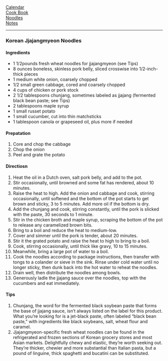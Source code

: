 [Calendar](https://github.com/vmsmith/EDT/blob/master/calendar.md)    
[Cook Book](https://github.com/vmsmith/Cookbook/blob/master/README.md)    
[Noodles](https://github.com/vmsmith/Cookbook/blob/master/noodles.md)   
[Notes](https://github.com/vmsmith/Cookbook/blob/master/notes.md)    

-----    

### Korean Jjajangmyeon Noodles   

#### Ingredients    
* 1 1/2pounds fresh wheat noodles for jjajangmyeon (see Tips)
* 8 ounces boneless, skinless pork belly, sliced crosswise into 1/2-inch-thick pieces
* 1 medium white onion, coarsely chopped
* 1/2 small green cabbage, cored and coarsely chopped
* 4 cups of chicken or pork stock
* 2 1/2 tablespoons chunjang, sometimes labeled as jjajang (fermented black bean paste; see Tips)    
* 2 tablespoons maple syrup
* 1 small russet potato
* 1 small cucumber, cut into thin matchsticks
* 1 tablespoon canola or grapeseed oil, plus more if needed

#### Prepatation   
1. Core and chop the cabbage
2. Chop the onion
3. Peel and grate the potato   


#### Directiosn    
1. Heat the oil in a Dutch oven, salt pork belly, and add to the pot.
2. Stir occasionally, until browned and some fat has rendered, about 10 minutes.
3. Raise the heat to high. Add the onion and cabbage and cook, stirring occasionally, until softened and the bottom of the pot starts to get brown and sticky, 3 to 5 minutes. Add more oil if the bottom is dry.
4. Add the chunjang and cook, stirring constantly, until the pork is slicked with the paste, 30 seconds to 1 minute.
5. Stir in the chicken broth and maple syrup, scraping the bottom of the pot to release any caramelized brown bits.
6. Bring to a boil and reduce the heat to medium-low.
7. Cover and simmer until the pork is tender, about 20 minutes.
8. Stir it the grated potato and raise the heat to high to bring to a boil.
9. Cook, stirring occasionally, until thick like gravy, 10 to 15 minutes.
10. Meanwhile, bring a large pot of water to a boil.
11. Cook the noodles according to package instructions, then transfer with tongs to a colander or sieve in the sink. Rinse under cold water until no longer sticky, then dunk back into the hot water to reheat the noodles.
12. Drain well, then distribute the noodles among bowls.
13. Generously ladle the jjajang sauce over the noodles, top with the cucumbers and eat immediately.

#### Tips   
1. Chunjang, the word for the fermented black soybean paste that forms the base of jjajang sauce, isn’t always listed on the label for this product. What you’re looking for is a jet-black paste, often labeled “black bean paste,” with ingredients like black soybeans, salt, wheat flour and caramel.
2. Jjajangmyeon-specific fresh wheat noodles can be found in the refrigerated and frozen sections of Korean grocery stores and most Asian markets. Delightfully chewy and elastic, they’re worth seeking out. They’re thicker, chewier and more substantial than Italian pasta, but a pound of linguine, thick spaghetti and bucatini can be substituted.    
